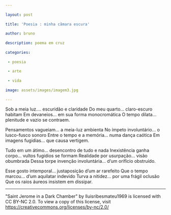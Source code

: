 ```yaml
---
 
layout: post
 
title: 'Poesia : minha câmara escura'
 
author: bruno
 
description: poema em cruz
 
categories:
 
 - poesia
 
 - arte
 
 - vida
 
image: assets/images/imagem3.jpg
 
---
```


Sob a meia luz.... escuridão e claridade
Do meu quarto... claro-escuro habitam
Em devaneios... em sua forma monocromática
O tempo dilata… plenitude e vazio se contraem.

Pensamentos vagueiam… a meia-luz ambienta
No ímpeto involuntário… o lusco-fusco sonoro
Entre o tempo e a memória…  numa dança caótica
Em imagens fugidias… que causa vertigem.

Tudo em um átimo… desencontro de tudo e nada
Inexistência ganha corpo… vultos fugidios se formam
Realidade por usurpação… visão obumbrada
Dessa torpe invenção involuntária… d’um orifício obstruído.

Esse gosto intemporal… justaposição d’um ar rarefeito
Que o tempo marcou… d’um aquilatar indevido
Turva a nitidez… por uma frágil oclusão
Que os raios áureos insistem em dissipar.



---

"Saint Jerome in a Dark Chamber" by lluisribesmateu1969 is licensed with CC BY-NC 2.0. To view a copy of this license, visit https://creativecommons.org/licenses/by-nc/2.0/
